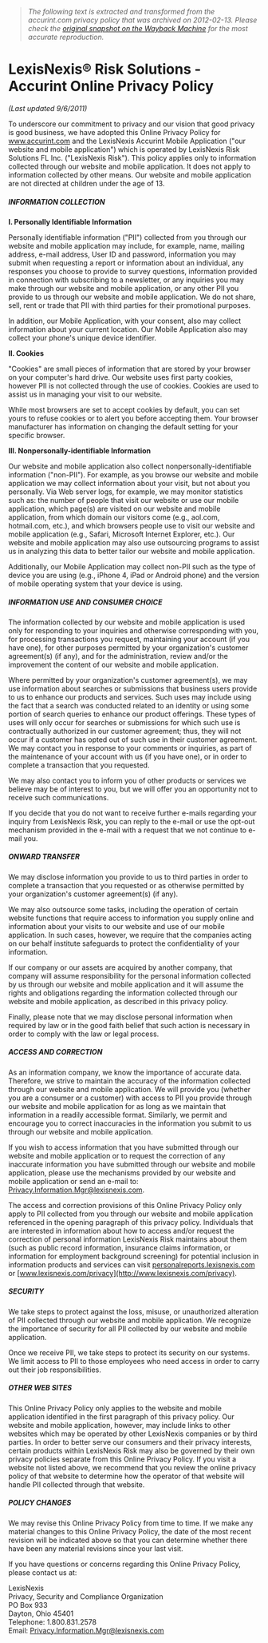 > *The following text is extracted and transformed from the accurint.com privacy policy that was archived on 2012-02-13. Please check the [original snapshot on the Wayback Machine](https://web.archive.org/web/20120213011915id_/http%3A//privacypolicy.lexisnexis.com/accurint.html) for the most accurate reproduction.*

# LexisNexis® Risk Solutions - Accurint Online Privacy Policy

_(Last updated 9/6/2011)_

To underscore our commitment to privacy and our vision that good privacy is good business, we have adopted this Online Privacy Policy for www.accurint.com and the LexisNexis Accurint Mobile Application ("our website and mobile application") which is operated by LexisNexis Risk Solutions FL Inc. ("LexisNexis Risk"). This policy applies only to information collected through our website and mobile application. It does not apply to information collected by other means. Our website and mobile application are not directed at children under the age of 13.

##### INFORMATION COLLECTION

**I. Personally Identifiable Information**

Personally identifiable information ("PII") collected from you through our website and mobile application may include, for example, name, mailing address, e-mail address, User ID and password, information you may submit when requesting a report or information about an individual, any responses you choose to provide to survey questions, information provided in connection with subscribing to a newsletter, or any inquiries you may make through our website and mobile application, or any other PII you provide to us through our website and mobile application. We do not share, sell, rent or trade that PII with third parties for their promotional purposes.

In addition, our Mobile Application, with your consent, also may collect information about your current location. Our Mobile Application also may collect your phone's unique device identifier.

**II. Cookies**

"Cookies" are small pieces of information that are stored by your browser on your computer's hard drive. Our website uses first party cookies, however PII is not collected through the use of cookies. Cookies are used to assist us in managing your visit to our website.

While most browsers are set to accept cookies by default, you can set yours to refuse cookies or to alert you before accepting them. Your browser manufacturer has information on changing the default setting for your specific browser.

**III. Nonpersonally-identifiable Information**

Our website and mobile application also collect nonpersonally-identifiable information ("non-PII"). For example, as you browse our website and mobile application we may collect information about your visit, but not about you personally. Via Web server logs, for example, we may monitor statistics such as: the number of people that visit our website or use our mobile application, which page(s) are visited on our website and mobile application, from which domain our visitors come (e.g., aol.com, hotmail.com, etc.), and which browsers people use to visit our website and mobile application (e.g., Safari, Microsoft Internet Explorer, etc.). Our website and mobile application may also use outsourcing programs to assist us in analyzing this data to better tailor our website and mobile application.

Additionally, our Mobile Application may collect non-PII such as the type of device you are using (e.g., iPhone 4, iPad or Android phone) and the version of mobile operating system that your device is using.

##### INFORMATION USE AND CONSUMER CHOICE

The information collected by our website and mobile application is used only for responding to your inquiries and otherwise corresponding with you, for processing transactions you request, maintaining your account (if you have one), for other purposes permitted by your organization's customer agreement(s) (if any), and for the administration, review and/or the improvement the content of our website and mobile application.

Where permitted by your organization's customer agreement(s), we may use information about searches or submissions that business users provide to us to enhance our products and services. Such uses may include using the fact that a search was conducted related to an identity or using some portion of search queries to enhance our product offerings. These types of uses will only occur for searches or submissions for which such use is contractually authorized in our customer agreement; thus, they will not occur if a customer has opted out of such use in their customer agreement. We may contact you in response to your comments or inquiries, as part of the maintenance of your account with us (if you have one), or in order to complete a transaction that you requested.

We may also contact you to inform you of other products or services we believe may be of interest to you, but we will offer you an opportunity not to receive such communications.

If you decide that you do not want to receive further e-mails regarding your inquiry from LexisNexis Risk, you can reply to the e-mail or use the opt-out mechanism provided in the e-mail with a request that we not continue to e-mail you.

##### ONWARD TRANSFER

We may disclose information you provide to us to third parties in order to complete a transaction that you requested or as otherwise permitted by your organization's customer agreement(s) (if any).

We may also outsource some tasks, including the operation of certain website functions that require access to information you supply online and information about your visits to our website and use of our mobile application. In such cases, however, we require that the companies acting on our behalf institute safeguards to protect the confidentiality of your information.

If our company or our assets are acquired by another company, that company will assume responsibility for the personal information collected by us through our website and mobile application and it will assume the rights and obligations regarding the information collected through our website and mobile application, as described in this privacy policy.

Finally, please note that we may disclose personal information when required by law or in the good faith belief that such action is necessary in order to comply with the law or legal process.

##### ACCESS AND CORRECTION

As an information company, we know the importance of accurate data. Therefore, we strive to maintain the accuracy of the information collected through our website and mobile application. We will provide you (whether you are a consumer or a customer) with access to PII you provide through our website and mobile application for as long as we maintain that information in a readily accessible format. Similarly, we permit and encourage you to correct inaccuracies in the information you submit to us through our website and mobile application.

If you wish to access information that you have submitted through our website and mobile application or to request the correction of any inaccurate information you have submitted through our website and mobile application, please use the mechanisms provided by our website and mobile application or send an e-mail to: [Privacy.Information.Mgr@lexisnexis.com](mailto:Privacy.Information.Mgr@lexisnexis.com).

The access and correction provisions of this Online Privacy Policy only apply to PII collected from you through our website and mobile application referenced in the opening paragraph of this privacy policy. Individuals that are interested in information about how to access and/or request the correction of personal information LexisNexis Risk maintains about them (such as public record information, insurance claims information, or information for employment background screening) for potential inclusion in information products and services can visit [personalreports.lexisnexis.com](http://personalreports.lexisnexis.com/) or [www.lexisnexis.com/privacy](http://www.lexisnexis.com/privacy).

##### SECURITY

We take steps to protect against the loss, misuse, or unauthorized alteration of PII collected through our website and mobile application. We recognize the importance of security for all PII collected by our website and mobile application.

Once we receive PII, we take steps to protect its security on our systems. We limit access to PII to those employees who need access in order to carry out their job responsibilities.

##### OTHER WEB SITES

This Online Privacy Policy only applies to the website and mobile application identified in the first paragraph of this privacy policy. Our website and mobile application, however, may include links to other websites which may be operated by other LexisNexis companies or by third parties. In order to better serve our consumers and their privacy interests, certain products within LexisNexis Risk may also be governed by their own privacy policies separate from this Online Privacy Policy. If you visit a website not listed above, we recommend that you review the online privacy policy of that website to determine how the operator of that website will handle PII collected through that website.

##### POLICY CHANGES

We may revise this Online Privacy Policy from time to time. If we make any material changes to this Online Privacy Policy, the date of the most recent revision will be indicated above so that you can determine whether there have been any material revisions since your last visit.

If you have questions or concerns regarding this Online Privacy Policy, please contact us at:

LexisNexis  
Privacy, Security and Compliance Organization  
PO Box 933  
Dayton, Ohio 45401  
Telephone: 1.800.831.2578  
Email: [Privacy.Information.Mgr@lexisnexis.com](mailto:Privacy.Information.Mgr@lexisnexis.com)
